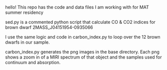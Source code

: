 hello! This repo has the code and data files I am working with for MAT summer residency

sed.py is a commented python script that calculate CO & CO2 indices for brown dwarf 2MASS_J04151954-0935066

I use the same logic and code in carbon_index.py to loop over the 12 brown dwarfs in our sample.

carbon_index.py generates the png images in the base directory. Each png shows a zoom in of a MIRI spectrum of that object and the samples used for continuum and absorption. 